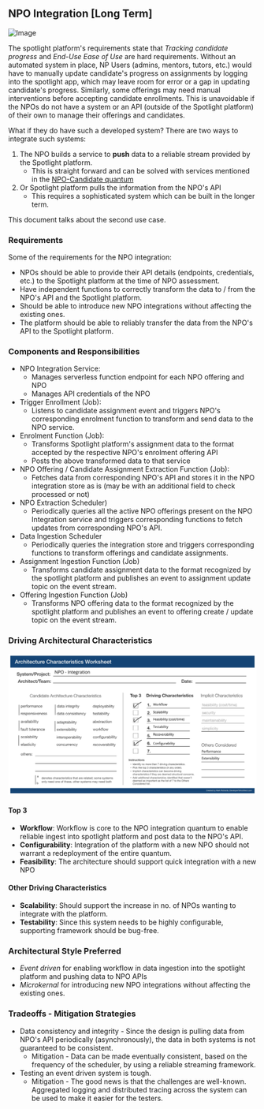 ## NPO Integration [Long Term]

![Image](../diagrams/npo-integration.jpg)

The spotlight platform's requirements state that *Tracking candidate progress* and *End-Use Ease of Use* are hard requirements. Without an automated system in place, NP Users (admins, mentors, tutors, etc.) would have to manually update candidate's progress on assignments by logging into the spotlight app, which may leave room for error or a gap in updating candidate's progress. Similarly, some offerings may need manual interventions before accepting candidate enrollments. This is unavoidable if the NPOs do not have a system or an API (outside of the Spotlight platform) of their own to manage their offerings and candidates. 

What if they do have such a developed system? There are two ways to integrate such systems:
1. The NPO builds a service to **push** data to a reliable stream provided by the Spotlight platform. 
   * This is straight forward and can be solved with services mentioned in the [NPO-Candidate quantum](npo-candidate.md)
2. Or Spotlight platform pulls the information from the NPO's API
   * This requires a sophisticated system which can be built in the longer term.


This document talks about the second use case.



### Requirements
Some of the requirements for the NPO integration:
* NPOs should be able to provide their API details (endpoints, credentials, etc.) to the Spotlight platform at the time of NPO assessment.
* Have independent functions to correctly transform the data to / from the NPO's API and the Spotlight platform.
* Should be able to introduce new NPO integrations without affecting the existing ones.
* The platform should be able to reliably transfer the data from the NPO's API to the Spotlight platform. 

### Components and Responsibilities
* NPO Integration Service:
    * Manages serverless function endpoint for each NPO offering and NPO
    * Manages API credentials of the NPO
* Trigger Enrollment (Job):
  * Listens to candidate assignment event and triggers NPO's corresponding enrolment function to transform and send data to the NPO service.
* Enrolment Function (Job):
  * Transforms Spotlight platform's assignment data to the format accepted by the respective NPO's enrolment offering API
  * Posts the above transformed data to that service
* NPO Offering / Candidate Assignment Extraction Function (Job):
  * Fetches data from corresponding NPO's API and stores it in the NPO integration store as is (may be with an additional field to check processed or not)
* NPO Extraction Scheduler)
  * Periodically queries all the active NPO offerings present on the NPO Integration service and triggers corresponding functions to fetch updates from corresponding NPO's API.
* Data Ingestion Scheduler
  * Periodically queries the integration store and triggers corresponding functions to transform offerings and candidate assignments.
* Assignment Ingestion Function (Job)
  * Transforms candidate assignment data to the format recognized by the spotlight platform and publishes an event to assignment update topic on the event stream.
* Offering Ingestion Function (Job)
  * Transforms NPO offering data to the format recognized by the spotlight platform and publishes an event to offering create / update topic on the event stream.

### Driving Architectural Characteristics

![Image](../images/npo-integration-quantum-worksheet.jpg)

#### Top 3

* **Workflow**: Workflow is core to the NPO integration quantum to enable reliable ingest into spotlight platform and post data to the NPO's API.
* **Configurability**: Integration of the platform with a new NPO should not warrant a redeployment of the entire quantum. 
* **Feasibility**: The architecture should support quick integration with a new NPO

#### Other Driving Characteristics
* **Scalability**: Should support the increase in no. of NPOs wanting to integrate with the platform.
* **Testability**: Since this system needs to be highly configurable, supporting framework should be bug-free.

### Architectural Style Preferred
* *Event driven* for enabling workflow in data ingestion into the spotlight platform and pushing data to NPO APIs
* *Microkernal* for introducing new NPO integrations without affecting the existing ones.

### Tradeoffs - Mitigation Strategies
* Data consistency and integrity - Since the design is pulling data from NPO's API periodically (asynchronously), the data in both systems is not guaranteed to be consistent. 
  * Mitigation - Data can be made eventually consistent, based on the frequency of the scheduler, by using a reliable streaming framework.
* Testing an event driven system is tough.
  * Mitigation - The good news is that the challenges are well-known. Aggregated logging and distributed tracing across the system can be used to make it easier for the testers.